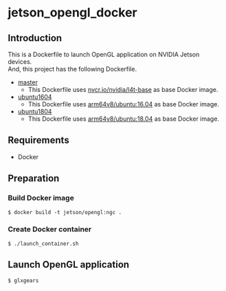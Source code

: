 # jetson_opengl_docker

## Introduction
This is a Dockerfile to launch OpenGL application on NVIDIA Jetson devices.  
And, this project has the following Dockerfile.

- [master](https://github.com/atinfinity/jetson_opengl_docker/tree/master)
  - This Dockerfile uses [nvcr.io/nvidia/l4t-base](https://ngc.nvidia.com/catalog/containers/nvidia:l4t-base) as base Docker image.
- [ubuntu1604](https://github.com/atinfinity/jetson_opengl_docker/tree/ubuntu1604)
  - This Dockerfile uses [arm64v8/ubuntu:16.04](https://hub.docker.com/r/arm64v8/ubuntu/) as base Docker image.
- [ubuntu1804](https://github.com/atinfinity/jetson_opengl_docker/tree/ubuntu1804)
  - This Dockerfile uses [arm64v8/ubuntu:18.04](https://hub.docker.com/r/arm64v8/ubuntu/) as base Docker image.

## Requirements
* Docker

## Preparation
### Build Docker image
```
$ docker build -t jetson/opengl:ngc .
```

### Create Docker container
```
$ ./launch_container.sh
```

## Launch OpenGL application
```
$ glxgears
```
